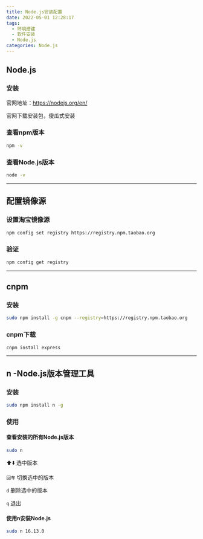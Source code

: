 ```yaml
---
title: Node.js安装配置
date: 2022-05-01 12:28:17
tags:
  - 环境搭建
  - 软件安装
  - Node.js
categories: Node.js
---
```


## Node.js

### 安装

官网地址：https://nodejs.org/en/

官网下载安装包，傻瓜式安装

### 查看npm版本

```bash
npm -v
```

### 查看Node.js版本

```bash
node -v
```

---

## 配置镜像源

### 设置淘宝镜像源

```bash
npm config set registry https://registry.npm.taobao.org
```

### 验证

```bash
npm config get registry
```

---

## cnpm

### 安装

```bash
sudo npm install -g cnpm --registry=https://registry.npm.taobao.org
```

### cnpm下载

```bash
cnpm install express
```

---

## n -Node.js版本管理工具

### 安装

```bash
sudo npm install n -g
```

### 使用

#### 查看安装的所有Node.js版本

```bash
sudo n
```

⬆️⬇️ 选中版本

`回车` 切换选中的版本

`d` 删除选中的版本

`q` 退出

#### 使用n安装Node.js

```bash
sudo n 16.13.0
```

